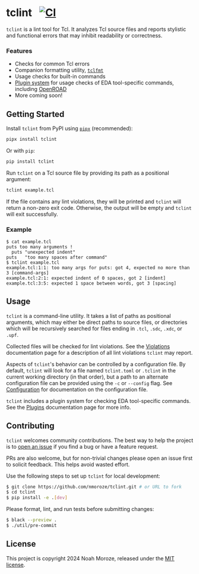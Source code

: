 # tclint &nbsp; [![CI](https://github.com/nmoroze/tclint/actions/workflows/ci.yml/badge.svg)](https://github.com/nmoroze/tclint/actions/workflows/ci.yml)

`tclint` is a lint tool for Tcl. It analyzes Tcl source files and reports stylistic and functional errors that may inhibit readability or correctness.

### Features

- Checks for common Tcl errors
- Companion formatting utility, [`tclfmt`](docs/tclfmt.md)
- Usage checks for built-in commands
- [Plugin system](docs/plugins.md) for usage checks of EDA tool-specific commands, including [OpenROAD][openroad]
- More coming soon!

## Getting Started

Install `tclint` from PyPI using [`pipx`](https://pypa.github.io/pipx/) (recommended):

```sh
pipx install tclint
```

Or with `pip`:

```sh
pip install tclint
```

Run `tclint` on a Tcl source file by providing its path as a positional argument:

```sh
tclint example.tcl
```

If the file contains any lint violations, they will be printed and `tclint` will return a non-zero exit code. Otherwise, the output will be empty and `tclint` will exit successfully.

### Example

```console
$ cat example.tcl
puts too many arguments !
  puts "unexpected indent"
puts   "too many spaces after command"
$ tclint example.tcl
example.tcl:1:1: too many args for puts: got 4, expected no more than 3 [command-args]
example.tcl:2:1: expected indent of 0 spaces, got 2 [indent]
example.tcl:3:5: expected 1 space between words, got 3 [spacing]
```

## Usage

`tclint` is a command-line utility. It takes a list of paths as positional arguments, which may either be direct paths to source files, or directories which will be recursively searched for files ending in `.tcl`, `.sdc`, `.xdc`, or `.upf`.

Collected files will be checked for lint violations.  See the
[Violations](docs/violations.md) documentation page for a description of all
lint violations `tclint` may report.

Aspects of `tclint`'s behavior can be controlled by a configuration file. By default, `tclint` will look for a file named `tclint.toml` or `.tclint` in the current working directory (in that order), but a path to an alternate configuration file can be provided using the `-c` or `--config` flag. See [Configuration](docs/configuration.md) for documentation on the configuration file.

`tclint` includes a plugin system for checking EDA tool-specific commands. See the [Plugins](docs/plugins.md) documentation page for more info.

## Contributing

`tclint` welcomes community contributions. The best way to help the project is to [open an issue](https://github.com/nmoroze/tclint/issues/new) if you find a bug or have a feature request.

PRs are also welcome, but for non-trivial changes please open an issue first to solicit feedback. This helps avoid wasted effort.

Use the following steps to set up `tclint` for local development:

```sh
$ git clone https://github.com/nmoroze/tclint.git # or URL to fork
$ cd tclint
$ pip install -e .[dev]
```

Please format, lint, and run tests before submitting changes:

```sh
$ black --preview .
$ ./util/pre-commit
```

## License

This project is copyright 2024 Noah Moroze, released under the [MIT license](LICENSE).

[openroad]: https://github.com/The-OpenROAD-Project/OpenROAD